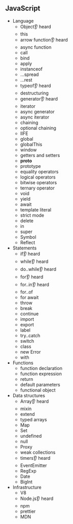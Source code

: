 ## JavaScript

- Language
  - Object👂 heard
  - this
  - arrow function👂 heard
  - async function
  - call
  - bind
  - apply
  - instanceof
  - ...spread
  - ...rest
  - typeof👂 heard
  - destructuring
  - generator👂 heard
  - iterator
  - async generator
  - async iterator
  - chaining
  - optional chaining
  - IIFE
  - global
  - globalThis
  - window
  - getters and setters
  - __proto__
  - prototype
  - equality operators
  - logical operators
  - bitwise operators
  - ternary operator
  - void
  - yield
  - await
  - template literal
  - strict mode
  - delete
  - in
  - super
  - Symbol
  - Reflect
- Statements
  - if👂 heard
  - while👂 heard
  - do..while👂 heard
  - for👂 heard
  - for..in👂 heard
  - for..of
  - for await
  - throw
  - break
  - continue
  - import
  - export
  - label
  - try..catch
  - switch
  - class
  - new Error
  - with
- Functions
  - function declaration
  - function expression
  - return
  - default parameters
  - functional object
- Data structures
  - Array👂 heard
  - mixin
  - extend
  - typed arrays
  - Map
  - Set
  - undefined
  - null
  - Proxy
  - weak collections
  - timers👂 heard
  - EventEmitter
  - RegExp
  - Date
  - BigInt
- Infrastructure
  - V8
  - Node.js👂 heard
  - npm
  - prettier
  - MDN

